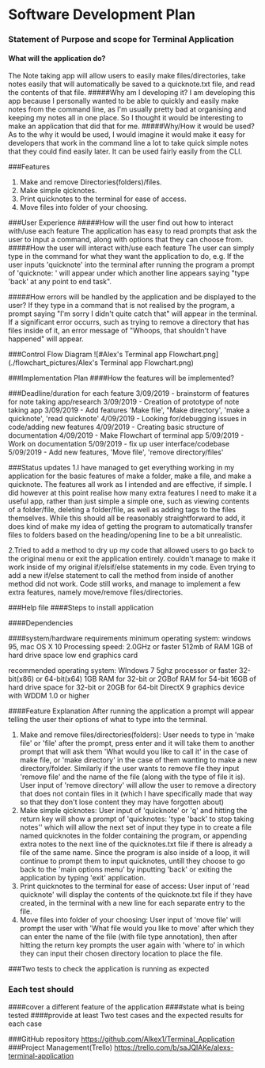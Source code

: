 ﻿# ﻿﻿Software Development Plan

### Statement of Purpose and scope for Terminal Application

#### What will the application do?
The Note taking app will allow users to easily make files/directories, take notes easily that will automatically be saved to a quicknote.txt file, and read the contents of that file.
#####Why am I developing it?
I am developing this app because I personally wanted to be able to quickly and easily make notes from the command line, as I'm usually pretty bad at organising and keeping my notes all in one place. So I thought it would be interesting to make an application that did that for me.
#####Why/How it would be used?
As to the why it would be used, I would imagine it would make it easy for developers that work in the command line a lot to take quick simple notes that they could find easily later. It can be used fairly easily from the CLI.

###Features

1. Make and remove Directories(folders)/files.
2. Make simple qicknotes.
3. Print quicknotes to the terminal for ease of access.
4. Move files into folder of your choosing.

###User Experience
#####How will the user find out how to interact with/use each feature
The application has easy to read prompts that ask the user to input a command, along with options that they can choose from.
#####How the user will interact with/use each feature
The user can simply type in the command for what they want the application to do, e.g. If the user inputs 'quicknote' into the terminal after running the program a prompt of 'quicknote: ' will appear under which another line appears saying "type 'back' at any point to end task".

#####How errors will be handled by the application and be displayed to the user?
If they type in a command that is not realised by the program, a prompt saying "I'm sorry I didn't quite catch that" will appear in the terminal. If a significant error occurrs, such as trying to remove a directory that has files inside of it, an error message of "Whoops, that shouldn't have happened" will appear.

###Control Flow Diagram
![#Alex's Terminal app Flowchart.png](./flowchart_pictures/Alex's Terminal app Flowchart.png)

###Implementation Plan
####How the features will be implemented?

###Deadline/duration for each feature
3/09/2019 - brainstorm of features for note taking app/research
3/09/2019 - Creation of prototype of note taking app
3/09/2019 - Add features 'Make file', "Make directory', 'make a quicknote', 'read quicknote'
4/09/2019 - Looking for/debugging issues in code/adding new features
4/09/2019 - Creating basic structure of documentation
4/09/2019 - Make Flowchart of terminal app
5/09/2019 - Work on documentation
5/09/2019 - fix up user interface/codebase
5/09/2019 - Add new features, 'Move file', 'remove directory/files'

###Status updates
1.I have managed to get everything working in my application for the basic features of make a folder, make a file, and make a quicknote. The features all work as I intended and are effective, if simple.
I did however at this point realise how many extra features I need to make it a useful app, rather than just simple a simple one, such as viewing contents of a folder/file, deleting a folder/file, as well as adding tags to the files themselves.
While this should all be reasonably straightforward to add, it does kind of make my idea of getting the program to automatically transfer files to folders based on the heading/opening line to be a bit unrealistic.

2.Tried to add a method to dry up my code that allowed users to go back to the original menu or exit the application entirely. couldn't manage to make it work inside of my original if/elsif/else statements in my code. Even trying to add a new if/else statement to call the method from inside of another method did not work. Code still works, and manage to implement a few extra features, namely move/remove files/directories.


###Help file
####Steps to install application


####Dependencies

####system/hardware requirements
minimum operating system: windows 95, mac OS X 10
Processing speed: 2.0GHz or faster
512mb of RAM
1GB of hard drive space
low end graphics card


recommended operating system: WIndows 7
5ghz processor or faster 32-bit(x86) or 64-bit(x64)
1GB RAM  for 32-bit or 2GBof RAM for 54-bit
16GB of hard drive space for 32-bit or 20GB for 64-bit
DirectX 9 graphics device with WDDM 1.0 or higher

####Feature Explanation
After running the application a prompt will appear telling the user their options of what to type into the terminal.
1. Make and remove files/directories(folders): 
    User needs to type in 'make file' or 'file' after the prompt, press enter and it will take them to another prompt that will ask them 'What would you like to call it' in the case of make file, or 'make directory' in the case of them wanting to make a new directory/folder.
    Similarly if the user wants to remove file they input 'remove file' and the name of the file (along with the type of file it is). User input of 'remove directory' will allow the user to remove a directory that does not contain files in it (which I have specifically made that way so that they don't lose content they may have forgotten about)
2. Make simple qicknotes: 
    User input of 'quicknote' or 'q' and hitting the return key will show a prompt of 'quicknotes:  'type 'back' to stop taking notes'' which will allow the next set of input they type in to create a file named quicknotes in the folder containing the program, or appending extra notes to the next line of the quicknotes.txt file if there is already a file of the same name.
    Since the program is also inside of a loop, it will continue to prompt them to input quicknotes, untill they choose to go back to the 'main options menu' by inputting 'back' or exiting the application by typing 'exit' application.
3. Print quicknotes to the terminal for ease of access:
    User input of 'read quicknote' will display the contents of the quicknote.txt file if they have created, in the terminal with a new line for each separate entry to the file.
4. Move files into folder of your choosing:
    User input of 'move file' will prompt the user with 'What file would you like to move' after which they can enter the name of the file (with file type annotation), then after hitting the return key prompts the user again with 'where to' in which they can input their chosen directory location to place the file.

###Two tests to check the application is running as expected

### Each test should
####cover a different feature of the application
####state what is being tested
####provide at least Two test cases and the expected results for each case

###GitHub repository
https://github.com/Alkex1/Terminal_Application
###Project Management(Trello)
https://trello.com/b/saJQlAKe/alexs-terminal-application









